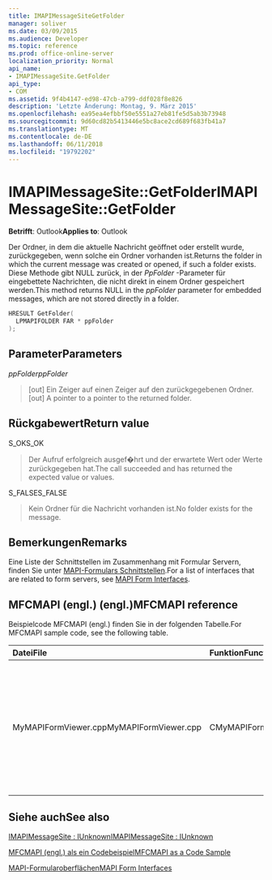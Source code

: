 ```yaml
---
title: IMAPIMessageSiteGetFolder
manager: soliver
ms.date: 03/09/2015
ms.audience: Developer
ms.topic: reference
ms.prod: office-online-server
localization_priority: Normal
api_name:
- IMAPIMessageSite.GetFolder
api_type:
- COM
ms.assetid: 9f4b4147-ed98-47cb-a799-ddf028f8e826
description: 'Letzte Änderung: Montag, 9. März 2015'
ms.openlocfilehash: ea95ea4efbbf50e5551a27eb81fe5d5ab3b73948
ms.sourcegitcommit: 9d60cd82b5413446e5bc8ace2cd689f683fb41a7
ms.translationtype: MT
ms.contentlocale: de-DE
ms.lasthandoff: 06/11/2018
ms.locfileid: "19792202"
---
```

# <a name="imapimessagesitegetfolder"></a><span data-ttu-id="3a8e8-103">IMAPIMessageSite::GetFolder</span><span class="sxs-lookup"><span data-stu-id="3a8e8-103">IMAPIMessageSite::GetFolder</span></span>

  
  
<span data-ttu-id="3a8e8-104">**Betrifft**: Outlook</span><span class="sxs-lookup"><span data-stu-id="3a8e8-104">**Applies to**: Outlook</span></span> 
  
<span data-ttu-id="3a8e8-105">Der Ordner, in dem die aktuelle Nachricht geöffnet oder erstellt wurde, zurückgegeben, wenn solche ein Ordner vorhanden ist.</span><span class="sxs-lookup"><span data-stu-id="3a8e8-105">Returns the folder in which the current message was created or opened, if such a folder exists.</span></span> <span data-ttu-id="3a8e8-106">Diese Methode gibt NULL zurück, in der _PpFolder_ -Parameter für eingebettete Nachrichten, die nicht direkt in einem Ordner gespeichert werden.</span><span class="sxs-lookup"><span data-stu-id="3a8e8-106">This method returns NULL in the  _ppFolder_ parameter for embedded messages, which are not stored directly in a folder.</span></span> 
  
```cpp
HRESULT GetFolder(
  LPMAPIFOLDER FAR * ppFolder
);
```

## <a name="parameters"></a><span data-ttu-id="3a8e8-107">Parameter</span><span class="sxs-lookup"><span data-stu-id="3a8e8-107">Parameters</span></span>

 <span data-ttu-id="3a8e8-108">_ppFolder_</span><span class="sxs-lookup"><span data-stu-id="3a8e8-108">_ppFolder_</span></span>
  
> <span data-ttu-id="3a8e8-109">[out] Ein Zeiger auf einen Zeiger auf den zurückgegebenen Ordner.</span><span class="sxs-lookup"><span data-stu-id="3a8e8-109">[out] A pointer to a pointer to the returned folder.</span></span>
    
## <a name="return-value"></a><span data-ttu-id="3a8e8-110">Rückgabewert</span><span class="sxs-lookup"><span data-stu-id="3a8e8-110">Return value</span></span>

<span data-ttu-id="3a8e8-111">S_OK</span><span class="sxs-lookup"><span data-stu-id="3a8e8-111">S_OK</span></span> 
  
> <span data-ttu-id="3a8e8-112">Der Aufruf erfolgreich ausgef�hrt und der erwartete Wert oder Werte zurückgegeben hat.</span><span class="sxs-lookup"><span data-stu-id="3a8e8-112">The call succeeded and has returned the expected value or values.</span></span>
    
<span data-ttu-id="3a8e8-113">S_FALSE</span><span class="sxs-lookup"><span data-stu-id="3a8e8-113">S_FALSE</span></span> 
  
> <span data-ttu-id="3a8e8-114">Kein Ordner für die Nachricht vorhanden ist.</span><span class="sxs-lookup"><span data-stu-id="3a8e8-114">No folder exists for the message.</span></span>
    
## <a name="remarks"></a><span data-ttu-id="3a8e8-115">Bemerkungen</span><span class="sxs-lookup"><span data-stu-id="3a8e8-115">Remarks</span></span>

<span data-ttu-id="3a8e8-116">Eine Liste der Schnittstellen im Zusammenhang mit Formular Servern, finden Sie unter [MAPI-Formulars Schnittstellen](mapi-form-interfaces.md).</span><span class="sxs-lookup"><span data-stu-id="3a8e8-116">For a list of interfaces that are related to form servers, see [MAPI Form Interfaces](mapi-form-interfaces.md).</span></span>
  
## <a name="mfcmapi-reference"></a><span data-ttu-id="3a8e8-117">MFCMAPI (engl.) (engl.)</span><span class="sxs-lookup"><span data-stu-id="3a8e8-117">MFCMAPI reference</span></span>

<span data-ttu-id="3a8e8-118">Beispielcode MFCMAPI (engl.) finden Sie in der folgenden Tabelle.</span><span class="sxs-lookup"><span data-stu-id="3a8e8-118">For MFCMAPI sample code, see the following table.</span></span>
  
|<span data-ttu-id="3a8e8-119">**Datei**</span><span class="sxs-lookup"><span data-stu-id="3a8e8-119">**File**</span></span>|<span data-ttu-id="3a8e8-120">**Funktion**</span><span class="sxs-lookup"><span data-stu-id="3a8e8-120">**Function**</span></span>|<span data-ttu-id="3a8e8-121">**Comment**</span><span class="sxs-lookup"><span data-stu-id="3a8e8-121">**Comment**</span></span>|
|:-----|:-----|:-----|
|<span data-ttu-id="3a8e8-122">MyMAPIFormViewer.cpp</span><span class="sxs-lookup"><span data-stu-id="3a8e8-122">MyMAPIFormViewer.cpp</span></span>  <br/> |<span data-ttu-id="3a8e8-123">CMyMAPIFormViewer::GetFolder</span><span class="sxs-lookup"><span data-stu-id="3a8e8-123">CMyMAPIFormViewer::GetFolder</span></span>  <br/> |<span data-ttu-id="3a8e8-124">MFCMAPI (engl.) wird die **IMAPIMessageSite::GetFolder** -Methode verwendet, um die aktuell zwischengespeicherten Zeiger auf den angegebenen Ordner zurückzugeben.</span><span class="sxs-lookup"><span data-stu-id="3a8e8-124">MFCMAPI uses the **IMAPIMessageSite::GetFolder** method to return the currently cached pointer to the specified folder.</span></span>  <br/> |
   
## <a name="see-also"></a><span data-ttu-id="3a8e8-125">Siehe auch</span><span class="sxs-lookup"><span data-stu-id="3a8e8-125">See also</span></span>



[<span data-ttu-id="3a8e8-126">IMAPIMessageSite : IUnknown</span><span class="sxs-lookup"><span data-stu-id="3a8e8-126">IMAPIMessageSite : IUnknown</span></span>](imapimessagesiteiunknown.md)


[<span data-ttu-id="3a8e8-127">MFCMAPI (engl.) als ein Codebeispiel</span><span class="sxs-lookup"><span data-stu-id="3a8e8-127">MFCMAPI as a Code Sample</span></span>](mfcmapi-as-a-code-sample.md)
  
[<span data-ttu-id="3a8e8-128">MAPI-Formularoberflächen</span><span class="sxs-lookup"><span data-stu-id="3a8e8-128">MAPI Form Interfaces</span></span>](mapi-form-interfaces.md)

